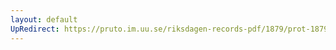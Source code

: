 ```yaml
---
layout: default
UpRedirect: https://pruto.im.uu.se/riksdagen-records-pdf/1879/prot-1879--fk--011/prot-1879--fk--011_030.pdf
---
```

